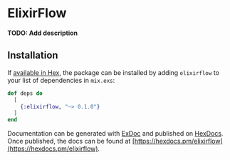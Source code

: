 # ElixirFlow

**TODO: Add description**

## Installation

If [available in Hex](https://hex.pm/docs/publish), the package can be installed
by adding `elixirflow` to your list of dependencies in `mix.exs`:

```elixir
def deps do
  [
    {:elixirflow, "~> 0.1.0"}
  ]
end
```

Documentation can be generated with [ExDoc](https://github.com/elixir-lang/ex_doc)
and published on [HexDocs](https://hexdocs.pm). Once published, the docs can
be found at [https://hexdocs.pm/elixirflow](https://hexdocs.pm/elixirflow).

